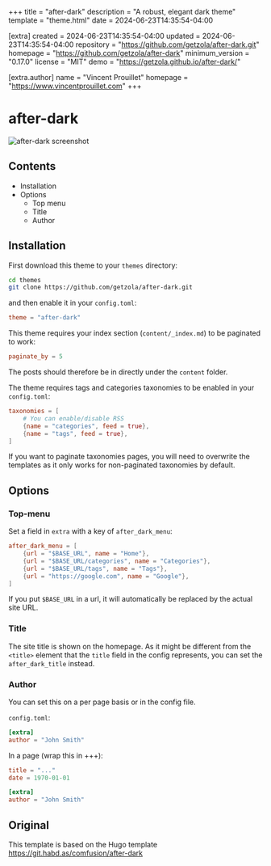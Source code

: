 
+++
title = "after-dark"
description = "A robust, elegant dark theme"
template = "theme.html"
date = 2024-06-23T14:35:54-04:00

[extra]
created = 2024-06-23T14:35:54-04:00
updated = 2024-06-23T14:35:54-04:00
repository = "https://github.com/getzola/after-dark.git"
homepage = "https://github.com/getzola/after-dark"
minimum_version = "0.17.0"
license = "MIT"
demo = "https://getzola.github.io/after-dark/"

[extra.author]
name = "Vincent Prouillet"
homepage = "https://www.vincentprouillet.com"
+++        

# after-dark

![after-dark screenshot](https://github.com/getzola/after-dark/blob/master/screenshot.png?raw=true)

## Contents

- Installation
- Options
  - Top menu
  - Title
  - Author

## Installation
First download this theme to your `themes` directory:

```bash
cd themes
git clone https://github.com/getzola/after-dark.git
```
and then enable it in your `config.toml`:

```toml
theme = "after-dark"
```

This theme requires your index section (`content/_index.md`) to be paginated to work:

```toml
paginate_by = 5
```

The posts should therefore be in directly under the `content` folder.

The theme requires tags and categories taxonomies to be enabled in your `config.toml`:

```toml
taxonomies = [
    # You can enable/disable RSS
    {name = "categories", feed = true},
    {name = "tags", feed = true},
]
```
If you want to paginate taxonomies pages, you will need to overwrite the templates
as it only works for non-paginated taxonomies by default.


## Options

### Top-menu
Set a field in `extra` with a key of `after_dark_menu`:

```toml
after_dark_menu = [
    {url = "$BASE_URL", name = "Home"},
    {url = "$BASE_URL/categories", name = "Categories"},
    {url = "$BASE_URL/tags", name = "Tags"},
    {url = "https://google.com", name = "Google"},
]
```

If you put `$BASE_URL` in a url, it will automatically be replaced by the actual
site URL.

### Title
The site title is shown on the homepage. As it might be different from the `<title>`
element that the `title` field in the config represents, you can set the `after_dark_title`
instead.

### Author
You can set this on a per page basis or in the config file.

`config.toml`:
```toml
[extra]
author = "John Smith"
```
In a page (wrap this in +++):
```toml
title = "..."
date = 1970-01-01

[extra]
author = "John Smith"
```

## Original
This template is based on the Hugo template https://git.habd.as/comfusion/after-dark

        